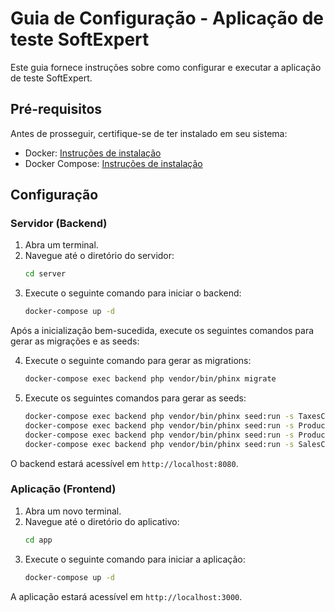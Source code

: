 # Guia de Configuração - Aplicação de teste SoftExpert

Este guia fornece instruções sobre como configurar e executar a aplicação de teste SoftExpert.

## Pré-requisitos

Antes de prosseguir, certifique-se de ter instalado em seu sistema:

- Docker: [Instruções de instalação](https://docs.docker.com/get-docker/)
- Docker Compose: [Instruções de instalação](https://docs.docker.com/compose/install/)

## Configuração

### Servidor (Backend)

1. Abra um terminal.
2. Navegue até o diretório do servidor:
    ```bash
    cd server
    ```
3. Execute o seguinte comando para iniciar o backend:
    ```bash
    docker-compose up -d
    ```

 Após a inicialização bem-sucedida, execute os seguintes comandos para gerar as migrações e as seeds:

4. Execute o seguinte comando para gerar as migrations:
    ```bash
    docker-compose exec backend php vendor/bin/phinx migrate
    ```

5. Execute os seguintes comandos para gerar as seeds:
    ```bash
    docker-compose exec backend php vendor/bin/phinx seed:run -s TaxesCreators
    docker-compose exec backend php vendor/bin/phinx seed:run -s ProductsTypesCreators
    docker-compose exec backend php vendor/bin/phinx seed:run -s ProductsCreators
    docker-compose exec backend php vendor/bin/phinx seed:run -s SalesCreators
    ```

O backend estará acessível em `http://localhost:8080`.

### Aplicação (Frontend)

1. Abra um novo terminal.
2. Navegue até o diretório do aplicativo:
    ```bash
    cd app
    ```
3. Execute o seguinte comando para iniciar a aplicação:
    ```bash
    docker-compose up -d
    ```

A aplicação estará acessível em `http://localhost:3000`.
